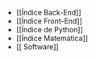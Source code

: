 - [[Índice Back-End]]
- [[Índice Front-End]]
- [[Índice de Python]]
- [[Índice Matemática]]
- [[‎ Software]]

